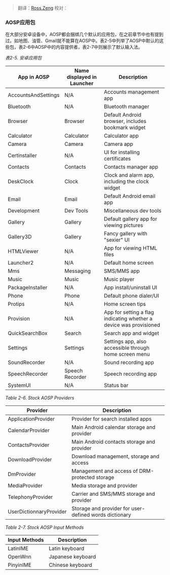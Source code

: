 > 翻译：[Ross.Zeng](https://github.com/zengrx)
> 校对：

### AOSP应用包

在大部分安卓设备中，AOSP都会捆绑几个默认的应用包，在之前章节中也有提到过。如地图、油管、Gmail就不能算在AOSP中。表2-5中列举了AOSP中默认的这些包，表2-6中AOSP中的内容提供者，表2-7中则展示了默认输入法。

*表2-5. 安卓应用包*

App in AOSP|Name displayed in Launcher|Description
-|-|-
AccountsAndSettings|N/A|Accounts management app
Bluetooth|N/A|Bluetooth manager
Browser|Browser|Default Android browser, includes bookmark widget
Calculator|Calculator|Calculator app
Camera|Camera|Camera app
Certinstaller|N/A|UI for installing certificates
Contacts|Contacts|Contacts manager app
DeskClock|Clock|Clock and alarm app, including the clock widget
Email|Email|Default Android email app
Development|Dev Tools|Miscellaneous dev tools
Gallery|Gallery|Default gallery app for viewing pictures
Gallery3D|Gallery|Fancy gallery with "sexier" UI
HTMLViewer|N/A|App for viewing HTML files
Launcher2|N/A|Default home screen
Mms|Messaging|SMS/MMS app
Music|Music|Music player
PackageInstaller|N/A|App install/uninstall UI
Phone|Phone|Default phone dialer/UI
Protips|N/A|Home screen tips
Provision|N/A|App for setting a flag indicating whether a device was provisioned
QuickSearchBox|Search|Search app and widget
Settings|Settings|Settings app, also accessible through home screen menu
SoundRecorder|N/A|Sound recording app
SpeechRecorder|Speech Recorder|Speech recording app
SystemUI|N/A|Status bar

*Table 2-6. Stock AOSP Providers*

Provider|Description
-|-
ApplicationProvider|Provider for search installed apps
CalendarProvider|Main Android calendar storage and provider
ContactsProvider|Main Android contacts storage and provider
DownloadProvider|Download management, storage and  access
DmProvider|Management and access of DRM-protected storage
MediaProvider|Media storage and provider
TelephonyProvider|Carrier and SMS/MMS storage and provider
UserDictionnaryProvider|Storage and provider for user-defined words dictionary


*Table 2-7. Stock AOSP Input Methods*

Input Methods|Description
-|-
LatinIME|Latin keyboard
OpenWnn|Japanese keyboard
PinyinIME|Chinese keyboard
